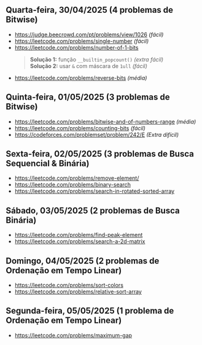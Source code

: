 ## Quarta-feira, 30/04/2025 (4 problemas de Bitwise)

- https://judge.beecrowd.com/pt/problems/view/1026 *(fácil)*
- https://leetcode.com/problems/single-number *(fácil)*
- https://leetcode.com/problems/number-of-1-bits  
  > **Solução 1:** função `__builtin_popcount()` *(extra fácil)*  
  > **Solução 2:** usar `&` com máscara de `1ull` *(fácil)*
- https://leetcode.com/problems/reverse-bits *(média)*

## Quinta-feira, 01/05/2025 (3 problemas de Bitwise)

- https://leetcode.com/problems/bitwise-and-of-numbers-range *(média)*
- https://leetcode.com/problems/counting-bits *(fácil)*
- https://codeforces.com/problemset/problem/242/E *(Extra difícil)*

## Sexta-feira, 02/05/2025 (3 problemas de Busca Sequencial & Binária)

- https://leetcode.com/problems/remove-element/
- https://leetcode.com/problems/binary-search
- https://leetcode.com/problems/search-in-rotated-sorted-array

## Sábado, 03/05/2025 (2 problemas de Busca Binária)

- https://leetcode.com/problems/find-peak-element
- https://leetcode.com/problems/search-a-2d-matrix

## Domingo, 04/05/2025 (2 problemas de Ordenação em Tempo Linear)

- https://leetcode.com/problems/sort-colors
- https://leetcode.com/problems/relative-sort-array

## Segunda-feira, 05/05/2025 (1 problema de Ordenação em Tempo Linear)

- https://leetcode.com/problems/maximum-gap
